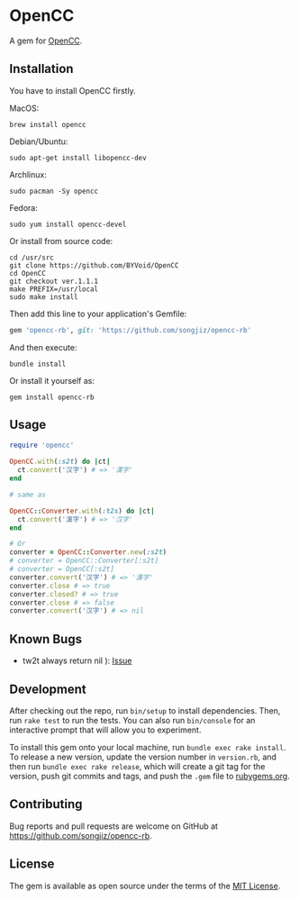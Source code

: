 # OpenCC

A gem for [OpenCC](https://github.com/BYVoid/OpenCC).

## Installation

You have to install OpenCC firstly.

MacOS:

```shell
brew install opencc
```

Debian/Ubuntu:

```shell
sudo apt-get install libopencc-dev
```
Archlinux:

```shell
sudo pacman -Sy opencc
```

Fedora:

```shell
sudo yum install opencc-devel
```

Or install from source code:

```shell
cd /usr/src
git clone https://github.com/BYVoid/OpenCC
cd OpenCC
git checkout ver.1.1.1
make PREFIX=/usr/local
sudo make install
```

Then add this line to your application's Gemfile:

```ruby
gem 'opencc-rb', git: 'https://github.com/songjiz/opencc-rb'
```

And then execute:

```shell
bundle install
```

Or install it yourself as:

```shell
gem install opencc-rb
```

## Usage

```ruby
require 'opencc'

OpenCC.with(:s2t) do |ct|
  ct.convert('汉字') # => '漢字'
end

# same as

OpenCC::Converter.with(:t2s) do |ct|
  ct.convert('漢字') # => '汉字'
end

# Or
converter = OpenCC::Converter.new(:s2t)
# converter = OpenCC::Converter[:s2t]
# converter = OpenCC[:s2t]
converter.convert('汉字') # => '漢字'
converter.close # => true
converter.closed? # => true
converter.close # => false
converter.convert('汉字') # => nil
```
## Known Bugs

- tw2t always return nil ): [Issue](https://github.com/BYVoid/OpenCC/issues/519)

## Development

After checking out the repo, run `bin/setup` to install dependencies. Then, run `rake test` to run the tests. You can also run `bin/console` for an interactive prompt that will allow you to experiment.

To install this gem onto your local machine, run `bundle exec rake install`. To release a new version, update the version number in `version.rb`, and then run `bundle exec rake release`, which will create a git tag for the version, push git commits and tags, and push the `.gem` file to [rubygems.org](https://rubygems.org).

## Contributing

Bug reports and pull requests are welcome on GitHub at https://github.com/songjiz/opencc-rb.


## License

The gem is available as open source under the terms of the [MIT License](https://opensource.org/licenses/MIT).
